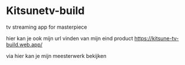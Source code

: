 # Kitsunetv-build
tv streaming app for masterpiece

hier kan je ook mijn url vinden van mijn eind product 
https://kitsune-tv-build.web.app/

via hier kan je mijn meesterwerk bekijken
